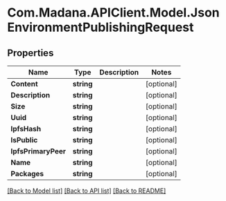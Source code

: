 
# Com.Madana.APIClient.Model.JsonEnvironmentPublishingRequest

## Properties

Name | Type | Description | Notes
------------ | ------------- | ------------- | -------------
**Content** | **string** |  | [optional] 
**Description** | **string** |  | [optional] 
**Size** | **string** |  | [optional] 
**Uuid** | **string** |  | [optional] 
**IpfsHash** | **string** |  | [optional] 
**IsPublic** | **string** |  | [optional] 
**IpfsPrimaryPeer** | **string** |  | [optional] 
**Name** | **string** |  | [optional] 
**Packages** | **string** |  | [optional] 

[[Back to Model list]](../README.md#documentation-for-models)
[[Back to API list]](../README.md#documentation-for-api-endpoints)
[[Back to README]](../README.md)


